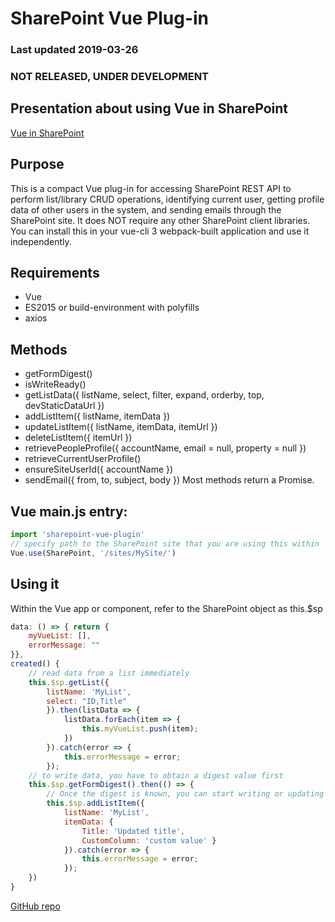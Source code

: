 # SharePoint Vue Plug-in
### Last updated 2019-03-26
### NOT RELEASED, UNDER DEVELOPMENT

## Presentation about using Vue in SharePoint
[Vue in SharePoint](https://1drv.ms/p/s!AjelfXJUND_KgrATrHzrTwwRoG2X2A)

## Purpose
This is a compact Vue plug-in for accessing SharePoint REST API to perform list/library CRUD operations, identifying current user, getting profile data of other users in the system, and sending emails through the SharePoint site. It does NOT require any other SharePoint client libraries. You can install this in your vue-cli 3 webpack-built application and use it independently.

## Requirements
- Vue
- ES2015 or build-environment with polyfills
- axios

## Methods
- getFormDigest()
- isWriteReady()
- getListData({ listName, select, filter, expand, orderby, top, devStaticDataUrl })
- addListItem({ listName, itemData })
- updateListItem({ listName, itemData, itemUrl })
- deleteListItem({ itemUrl })
- retrievePeopleProfile({ accountName, email = null, property = null })
- retrieveCurrentUserProfile()
- ensureSiteUserId({ accountName })
- sendEmail({ from, to, subject, body })
Most methods return a Promise.

## Vue main.js entry:
```javascript
import 'sharepoint-vue-plugin'
// specify path to the SharePoint site that you are using this within
Vue.use(SharePoint, '/sites/MySite/')
````
## Using it
Within the Vue app or component, refer to the SharePoint object as this.$sp
```javascript
data: () => { return {
    myVueList: [],
    errorMessage: ""
}},
created() {
    // read data from a list immediately
    this.$sp.getList({
        listName: 'MyList',
        select: "ID,Title"
        }).then(listData => {
            listData.forEach(item => {
                this.myVueList.push(item);
            })
        }).catch(error => {
            this.errorMessage = error;
        });
    // to write data, you have to obtain a digest value first
    this.$sp.getFormDigest().then(() => {
        // Once the digest is known, you can start writing or updating list data
        this.$sp.addListItem({
            listName: 'MyList',
            itemData: {
                Title: 'Updated title',
                CustomColumn: 'custom value' }
            }).catch(error => {
                this.errorMessage = error;
            });
    })
}
````

[GitHub repo](https://github.com/BenRunInBay/sharepoint-vue-plugin/)